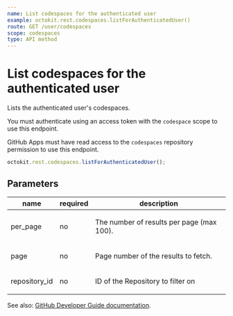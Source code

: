 ```yaml
---
name: List codespaces for the authenticated user
example: octokit.rest.codespaces.listForAuthenticatedUser()
route: GET /user/codespaces
scope: codespaces
type: API method
---
```


# List codespaces for the authenticated user

Lists the authenticated user's codespaces.

You must authenticate using an access token with the `codespace` scope to use this endpoint.

GitHub Apps must have read access to the `codespaces` repository permission to use this endpoint.

```js
octokit.rest.codespaces.listForAuthenticatedUser();
```

## Parameters

<table>
  <thead>
    <tr>
      <th>name</th>
      <th>required</th>
      <th>description</th>
    </tr>
  </thead>
  <tbody>
    <tr><td>per_page</td><td>no</td><td>

The number of results per page (max 100).

</td></tr>
<tr><td>page</td><td>no</td><td>

Page number of the results to fetch.

</td></tr>
<tr><td>repository_id</td><td>no</td><td>

ID of the Repository to filter on

</td></tr>
  </tbody>
</table>

See also: [GitHub Developer Guide documentation](https://docs.github.com/rest/reference/codespaces#list-codespaces-for-the-authenticated-user).
